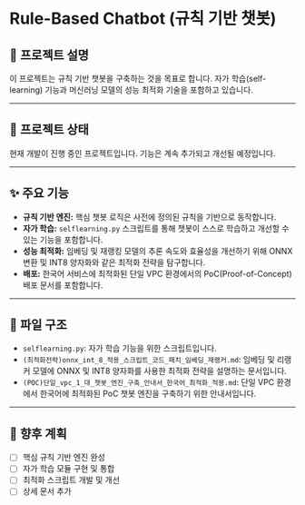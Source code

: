 # Rule-Based Chatbot (규칙 기반 챗봇)

## 📖 프로젝트 설명

이 프로젝트는 규칙 기반 챗봇을 구축하는 것을 목표로 합니다. 자가 학습(self-learning) 기능과 머신러닝 모델의 성능 최적화 기술을 포함하고 있습니다.

---

## 🚧 프로젝트 상태

현재 개발이 진행 중인 프로젝트입니다. 기능은 계속 추가되고 개선될 예정입니다.

---

## ✨ 주요 기능

*   **규칙 기반 엔진:** 핵심 챗봇 로직은 사전에 정의된 규칙을 기반으로 동작합니다.
*   **자가 학습:** `selflearning.py` 스크립트를 통해 챗봇이 스스로 학습하고 개선할 수 있는 기능을 포함합니다.
*   **성능 최적화:** 임베딩 및 재랭킹 모델의 추론 속도와 효율성을 개선하기 위해 ONNX 변환 및 INT8 양자화와 같은 최적화 전략을 탐구합니다.
*   **배포:** 한국어 서비스에 최적화된 단일 VPC 환경에서의 PoC(Proof-of-Concept) 배포 문서를 포함합니다.

---

## 📁 파일 구조

*   `selflearning.py`: 자가 학습 기능을 위한 스크립트입니다.
*   `(최적화전략)onnx_int_8_적용_스크립트_코드_패치_임베딩_재랭커.md`: 임베딩 및 리랭커 모델에 ONNX 및 INT8 양자화를 사용한 최적화 전략을 설명하는 문서입니다.
*   `(POC)단일_vpc_1_대_챗봇_엔진_구축_안내서_한국어_최적화_적용.md`: 단일 VPC 환경에서 한국어에 최적화된 PoC 챗봇 엔진을 구축하기 위한 안내서입니다.

---

## 🚀 향후 계획

- [ ] 핵심 규칙 기반 엔진 완성
- [ ] 자가 학습 모듈 구현 및 통합
- [ ] 최적화 스크립트 개발 및 개선
- [ ] 상세 문서 추가
